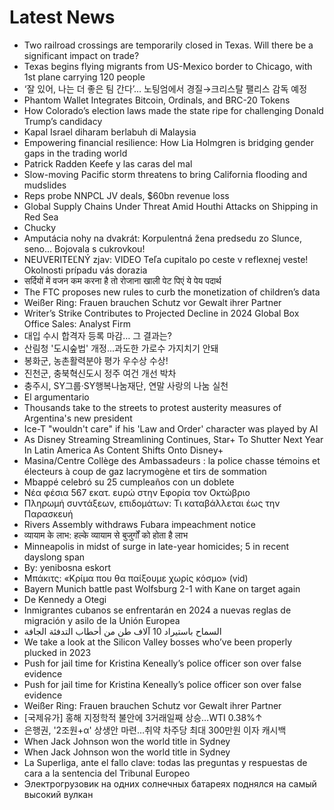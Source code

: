 # Latest News
-  Two railroad crossings are temporarily closed in Texas. Will there be a significant impact on trade?
-  Texas begins flying migrants from US-Mexico border to Chicago, with 1st plane carrying 120 people
-  ‘잘 있어, 나는 더 좋은 팀 간다’... 노팅엄에서 경질→크리스탈 팰리스 감독 예정
-  Phantom Wallet Integrates Bitcoin, Ordinals, and BRC-20 Tokens
-  How Colorado’s election laws made the state ripe for challenging Donald Trump’s candidacy
-  Kapal Israel diharam berlabuh di Malaysia
-  Empowering financial resilience: How Lia Holmgren is bridging gender gaps in the trading world
-  Patrick Radden Keefe y las caras del mal
-  Slow-moving Pacific storm threatens to bring California flooding and mudslides
-  Reps probe NNPCL JV deals, $60bn revenue loss
-  Global Supply Chains Under Threat Amid Houthi Attacks on Shipping in Red Sea
-  Chucky
-  Amputácia nohy na dvakrát: Korpulentná žena predsedu zo Slunce, seno... Bojovala s cukrovkou!
-  NEUVERITEĽNÝ zjav: VIDEO Teľa cupitalo po ceste v reflexnej veste! Okolnosti prípadu vás dorazia
-  सर्दियों में वजन कम करना है तो रोजाना खाली पेट पिएं ये पेय पदार्थ
-  The FTC proposes new rules to curb the monetization of children’s data
-  Weißer Ring: Frauen brauchen Schutz vor Gewalt ihrer Partner
-  Writer’s Strike Contributes to Projected Decline in 2024 Global Box Office Sales: Analyst Firm
-  대입 수시 합격자 등록 마감… 그 결과는?
-  산림청 '도시숲법' 개정...과도한 가로수 가지치기 안돼
-  봉화군, 농촌활력분야 평가 우수상 수상!
-  진천군, 충북혁신도시 정주 여건 개선 박차
-  충주시, SY그룹·SY행복나눔재단, 연말 사랑의 나눔 실천
-  El argumentario
-  Thousands take to the streets to protest austerity measures of Argentina's new president
-  Ice-T "wouldn't care" if his 'Law and Order' character was played by AI
-  As Disney Streaming Streamlining Continues, Star+ To Shutter Next Year In Latin America As Content Shifts Onto Disney+
-  Masina/Centre Collège des Ambassadeurs : la police chasse témoins et électeurs à coup de gaz lacrymogène et tirs de sommation
-  Mbappé celebró su 25 cumpleaños con un doblete
-  Νέα φέσια 567 εκατ. ευρώ στην Εφορία τον Οκτώβριο
-  Πληρωμή συντάξεων, επιδομάτων: Τι καταβάλλεται έως την Παρασκευή
-  Rivers Assembly withdraws Fubara impeachment notice
-  व्यायाम के लाभ: हल्के व्यायाम से बुजुर्गों को होता है लाभ
-  Minneapolis in midst of surge in late-year homicides; 5 in recent dayslong span
-  By: yenibosna eskort
-  Μπάκιτς: «Κρίμα που θα παίξουμε χωρίς κόσμο» (vid)
-  Bayern Munich battle past Wolfsburg 2-1 with Kane on target again
-  De Kennedy a Otegi
-  Inmigrantes cubanos se enfrentarán en 2024 a nuevas reglas de migración y asilo de la Unión Europea
-  السماح باستيراد 10 آلاف طن من أحطاب التدفئة الجافة
-  We take a look at the Silicon Valley bosses who’ve been properly plucked in 2023
-  Push for jail time for Kristina Keneally’s police officer son over false evidence
-  Push for jail time for Kristina Keneally’s police officer son over false evidence
-  Weißer Ring: Frauen brauchen Schutz vor Gewalt ihrer Partner
-  [국제유가] 홍해 지정학적 불안에 3거래일째 상승…WTI 0.38%↑
-  은행권, '2조원+α' 상생안 마련…취약 차주당 최대 300만원 이자 캐시백
-  When Jack Johnson won the world title in Sydney
-  When Jack Johnson won the world title in Sydney
-  La Superliga, ante el fallo clave: todas las preguntas y respuestas de cara a la sentencia del Tribunal Europeo
-  Электрогрузовик на одних солнечных батареях поднялся на самый высокий вулкан
